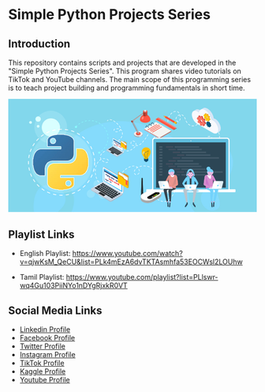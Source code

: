 # Simple Python Projects Series


## Introduction

This repository contains scripts and projects that are developed in the "Simple Python Projects Series". This program shares video tutorials on TikTok and YouTube channels. The main scope of this programming series is to teach project building and programming fundamentals in short time.

![alt text](github-readme-contens/banner.jpeg)

## Playlist Links

- English Playlist: https://www.youtube.com/watch?v=qjwKsM_QeCU&list=PLk4mEzA6dvTKTAsmhfa53EOCWsl2LOUhw

- Tamil Playlist: https://www.youtube.com/playlist?list=PLlswr-wq4Gu103PiiNYo1nDYgRjxkR0VT

Social Media Links
---

* [Linkedin Profile](https://www.linkedin.com/in/gunarakulangunaretnam)
* [Facebook Profile](https://www.facebook.com/gunarakulangr.page)
* [Twitter Profile ](https://twitter.com/gunarakulangr)
* [Instagram Profile](https://www.instagram.com/gunarakulangunaretnam)
* [TikTok Profile](https://www.tiktok.com/@gunarakulangunaretnam)
* [Kaggle Profile](https://www.kaggle.com/gunarakulangr)
* [Youtube Profile](https://www.youtube.com/channel/UCMWkED5sabgVZSCKjZuRJXA)
